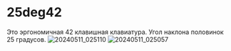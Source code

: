 # 25deg42

Это эргономичная 42 клавишная клавиатура. Угол наклона половинок 25 градусов.
![20240511_025110](https://github.com/Normal1no/25deg42/assets/29804376/0e22ab8d-9779-453d-a6ab-218d59282a64)
![20240511_025057](https://github.com/Normal1no/25deg42/assets/29804376/6d66b217-c426-4136-8459-9416b3f7f641)

